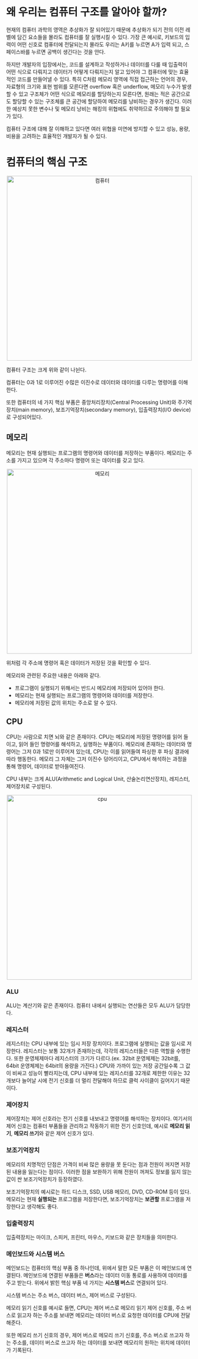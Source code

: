# 왜 우리는 컴퓨터 구조를 알아야 할까?

현재의 컴퓨터 과학의 영역은 추상화가 잘 되어있기 때문에 추상화가 되기 전의 이전 레벨에 담긴 요소들을 몰라도 컴퓨터를 잘 실행시킬 수 있다. 가장 큰 예시로, 키보드의 입력이 어떤 신호로 컴퓨터에 전달되는지 몰라도 우리는 A키를 누르면 A가 입력 되고, 스페이스바를 누르면 공백이 생긴다는 것을 안다.

하지만 개발자의 입장에서는, 코드를 설계하고 작성하거나 데이터를 다룰 때 입출력이 어떤 식으로 다뤄지고 데이터가 어떻게 다뤄지는지 알고 있어야 그 컴퓨터에 맞는 효율적인 코드를 만들어낼 수 있다. 특히 C처럼 메모리 영역에 직접 접근하는 언어의 경우, 자료형의 크기와 표현 범위를 모른다면 overflow 혹은 underflow, 메모리 누수가 발생할 수 있고 구조체가 어떤 식으로 메모리를 할당하는지 모른다면, 원래는 적은 공간으로도 할당할 수 있는 구조체를 큰 공간에 할당하여 메모리를 낭비하는 경우가 생긴다. 이러한 예상치 못한 변수나 및 메모리 낭비는 해킹의 위협에도 취약하므로 주의해야 할 필요가 있다.

컴퓨터 구조에 대해 잘 이해하고 있다면 여러 위협을 미연에 방지할 수 있고 성능, 용량, 비용을 고려하는 효율적인 개발자가 될 수 있다.

# 컴퓨터의 핵심 구조
<div align=center>
  <img width="500" alt="컴퓨터" src="https://github.com/boostcamp-5th-NLP05/cs-study/assets/86578246/4d8f5d5e-5055-4992-b717-fb8204d69062">
</div>

컴퓨터 구조는 크게 위와 같이 나뉜다. 

컴퓨터는 0과 1로 이루어진 수많은 이진수로 데이터와 데이터를 다루는 명령어를 이해한다.

또한 컴퓨터의 네 가지 핵심 부품은 중앙처리장치(Central Processing Unit)와 주기억장치(main memory), 보조기억장치(secondary memory), 입출력장치(I/O device)로 구성되어있다.

## 메모리

메모리는 현재 실행되는 프로그램의 명령어와 데이터를 저장하는 부품이다. 메모리는 주소를 가지고 있으며 각 주소마다 명령어 또는 데이터를 갖고 있다. 
<div align=center>
  <img width="500" alt="메모리" src="https://github.com/boostcamp-5th-NLP05/cs-study/assets/86578246/ab791bba-9326-48ce-8eb9-afce77dc74ed">
</div>

위처럼 각 주소에 명령어 혹은 데이터가 저장된 것을 확인할 수 있다.

메모리와 관련된 주요한 내용은 아래와 같다.

- 프로그램이 실행되기 위해서는 반드시 메모리에 저장되어 있어야 한다.
- 메모리는 현재 실행되는 프로그램의 명령어와 데이터를 저장한다.
- 메모리에 저장된 값의 위치는 주소로 알 수 있다.

## CPU

CPU는 사람으로 치면 뇌와 같은 존재이다. CPU는 메모리에 저장된 명령어를 읽어 들이고, 읽어 들인 명령어를 해석하고, 실행하는 부품이다. 메모리에 존재하는 데이터와 명령어는 그저 0과 1로만 이루어져 있는데, CPU는 이를 읽어들여 파싱한 후 파싱 결과에 따라 행동한다. 메모리 그 자체는 그저 이진수 덩어리이고, CPU에서 해석하는 과정을 통해 명령어, 데이터로 받아들여진다.

CPU 내부는 크게 ALU(Arithmetic and Logical Unit, 산술논리연산장치), 레지스터, 제어장치로 구성된다.
<div align=center>
  <img width="500" alt="cpu" src="https://github.com/boostcamp-5th-NLP05/cs-study/assets/86578246/5b6eee57-e44e-4250-8b9b-b2231c5c0c34">
</div>

### ALU

ALU는 계산기와 같은 존재이다. 컴퓨터 내에서 실행되는 연산들은 모두 ALU가 담당한다.

### 레지스터

레지스터는 CPU 내부에 있는 임시 저장 장치이다. 프로그램에 실행되는 값을 임시로 저장한다. 레지스터는 보통 32개가 존재하는데, 각각의 레지스터들은 다른 역할을 수행한다. 또한 운영체제마다 레지스터의 크기가 다르다.(ex. 32bit 운영체제는 32bit를, 64bit 운영체제는 64bit의 용량을 가진다.) CPU와 가까이 있는 저장 공간일수록 그 값이 비싸고 성능이 빨라지는데, CPU 내부에 있는 레지스터를 32개로 제한한 이유는 32개보다 늘어날 시에 전기 신호를 더 멀리 전달해야 하므로 클럭 사이클이 길어지기 때문이다.  

### 제어장치

제어장치는 제어 신호라는 전기 신호를 내보내고 명령어를 해석하는 장치이다. 여기서의 제어 신호는 컴퓨터 부품들을 관리하고 작동하기 위한 전기 신호인데, 예시로 **메모리 읽기**, **메모리 쓰기**와 같은 제어 신호가 있다.

### 보조기억장치

메모리의 치명적인 단점은 가격이 비싸 많은 용량을 못 둔다는 점과 전원이 꺼지면 저장된 내용을 잃는다는 점이다. 이러한 점을 보완하기 위해 전원이 꺼져도 정보를 잃지 않는 값이 싼 보조기억장치가 등장하였다.

보조기억장치의 예시로는 하드 디스크, SSD, USB 메모리, DVD, CD-ROM 등이 있다. 메모리는 현재 **실행되는** 프로그램을 저장한다면, 보조기억장치는 **보관할** 프로그램을 저장한다고 생각해도 좋다.

### 입출력장치

입출력장치는 마이크, 스피커, 프린터, 마우스, 키보드와 같은 장치들을 의미한다. 

### 메인보드와 시스템 버스

메인보드는 컴퓨터의 핵심 부품 중 하나인데, 위에서 말한 모든 부품은 이 메인보드에 연결된다. 메인보드에 연결된 부품들은 **버스**라는 데이터 이동 통로를 사용하여 데이터를 주고 받는다. 위에서 밝힌 핵심 부품 네 가지는 **시스템 버스**로 연결되어 있다.

시스템 버스는 주소 버스, 데이터 버스, 제어 버스로 구성된다.

메모리 읽기 신호를 예시로 들면, CPU는 제어 버스로 메모리 읽기 제어 신호를, 주소 버스로 읽고자 하는 주소를 보내면 메모리는 데이터 버스로 요청한 데이터를 CPU에 전달해준다.

또한 메모리 쓰기 신호의 경우, 제어 버스로 메모리 쓰기 신호를, 주소 버스로 쓰고자 하는 주소를, 데이터 버스로 쓰고자 하는 데이터를 보내면 메모리의 원하는 위치에 데이터가 기록된다.
